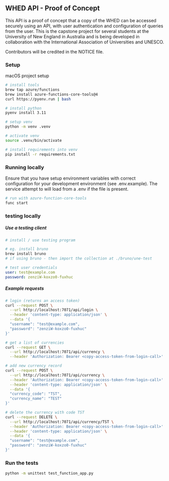 ## WHED API - Proof of Concept

This API is a proof of concept that a copy of the WHED can be accessed securely using an API, with user authentication and configuration of queries from the user. This is the capstone project for several students at the University of New England in Australia and is being developed in collaboration with the International Association of Universities and UNESCO.

Contributors will be credited in the NOTICE file.

### Setup

macOS project setup

```bash
# install tools
brew tap azure/functions
brew install azure-functions-core-tools@4
curl https://pyenv.run | bash

# install python
pyenv install 3.11

# setup venv
python -m venv .venv

# activate venv
source .venv/bin/activate

# install requirements into venv
pip install -r requirements.txt
```

### Running locally

Ensure that you have setup environment variables with correct configuration
for your development environment (see .env.example). The service attempt to
will load from a .env if the file is present.

```bash
# run with azure-function-core-tools
func start
```

### testing locally

##### Use a testing client

```bash
# install / use testing program

# eg. install bruno
brew install bruno
# if using bruno - then import the collection at ./bruno/une-test
```

```yaml
# test user credentials
user: test@example.com
password: zenziW-koxzo0-fuxhuc
```

##### Example requests

```bash
# login (returns an access token)
curl --request POST \
  --url http://localhost:7071/api/login \
  --header 'content-type: application/json' \
  --data '{
  "username": "test@example.com",
  "password": "zenziW-koxzo0-fuxhuc"
}'
```

```bash
# get a list of currencies
curl --request GET \
  --url http://localhost:7071/api/currency \
  --header 'Authorization: Bearer <copy-access-token-from-login-call>'
```

```bash
# add new currency record
curl --request POST \
  --url http://localhost:7071/api/currency \
  --header 'Authorization: Bearer <copy-access-token-from-login-call>' \
  --header 'content-type: application/json' \
  --data '{
  "currency_code": "TST",
  "currency_name": "TEST"
}'
```

```bash
# delete the currency with code TST
curl --request DELETE \
  --url http://localhost:7071/api/currency/TST \
  --header 'Authorization: Bearer <copy-access-token-from-login-call>' \
  --header 'content-type: application/json' \
  --data '{
  "username": "test@example.com",
  "password": "zenziW-koxzo0-fuxhuc"
}'
```

### Run the tests

```bash
python -m unittest test_function_app.py
```
